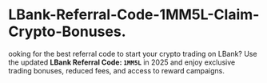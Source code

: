 # LBank-Referral-Code-1MM5L-Claim-Crypto-Bonuses.
ooking for the best referral code to start your crypto trading on LBank? Use the updated **LBank Referral Code: `1MM5L`** in 2025 and enjoy exclusive trading bonuses, reduced fees, and access to reward campaigns.
